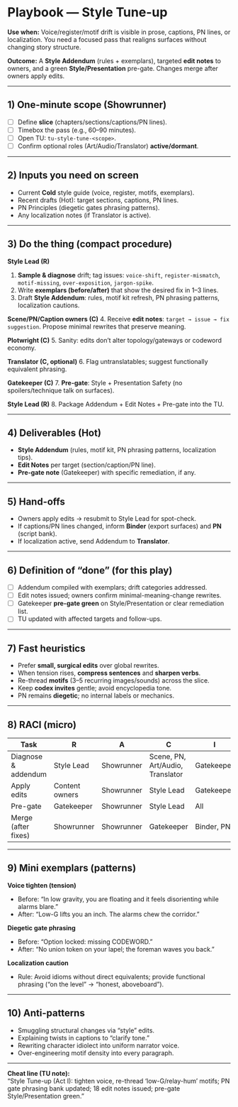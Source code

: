 # Playbook — Style Tune-up

**Use when:** Voice/register/motif drift is visible in prose, captions, PN lines, or localization. You need a focused pass that realigns surfaces without changing story structure.

**Outcome:** A **Style Addendum** (rules + exemplars), targeted **edit notes** to owners, and a green **Style/Presentation** pre-gate. Changes merge after owners apply edits.

---

## 1) One-minute scope (Showrunner)

- [ ] Define **slice** (chapters/sections/captions/PN lines).  
- [ ] Timebox the pass (e.g., 60–90 minutes).  
- [ ] Open TU: `tu-style-tune-<scope>`.  
- [ ] Confirm optional roles (Art/Audio/Translator) **active/dormant**.

---

## 2) Inputs you need on screen

- Current **Cold** style guide (voice, register, motifs, exemplars).  
- Recent drafts (Hot): target sections, captions, PN lines.  
- PN Principles (diegetic gates phrasing patterns).  
- Any localization notes (if Translator is active).

---

## 3) Do the thing (compact procedure)

**Style Lead (R)**

1. **Sample & diagnose** drift; tag issues: `voice-shift`, `register-mismatch`, `motif-missing`, `over-exposition`, `jargon-spike`.  
2. Write **exemplars (before/after)** that show the desired fix in 1–3 lines.  
3. Draft **Style Addendum**: rules, motif kit refresh, PN phrasing patterns, localization cautions.

**Scene/PN/Caption owners (C)**
4. Receive **edit notes**: `target → issue → fix suggestion`. Propose minimal rewrites that preserve meaning.

**Plotwright (C)**
5. Sanity: edits don’t alter topology/gateways or codeword economy.

**Translator (C, optional)**
6. Flag untranslatables; suggest functionally equivalent phrasing.

**Gatekeeper (C)**
7. **Pre-gate**: Style + Presentation Safety (no spoilers/technique talk on surfaces).

**Style Lead (R)**
8. Package Addendum + Edit Notes + Pre-gate into the TU.

---

## 4) Deliverables (Hot)

- **Style Addendum** (rules, motif kit, PN phrasing patterns, localization tips).  
- **Edit Notes** per target (section/caption/PN line).  
- **Pre-gate note** (Gatekeeper) with specific remediation, if any.

---

## 5) Hand-offs

- Owners apply edits → resubmit to Style Lead for spot-check.  
- If captions/PN lines changed, inform **Binder** (export surfaces) and **PN** (script bank).  
- If localization active, send Addendum to **Translator**.

---

## 6) Definition of “done” (for this play)

- [ ] Addendum compiled with exemplars; drift categories addressed.  
- [ ] Edit notes issued; owners confirm minimal-meaning-change rewrites.  
- [ ] Gatekeeper **pre-gate green** on Style/Presentation or clear remediation list.  
- [ ] TU updated with affected targets and follow-ups.

---

## 7) Fast heuristics

- Prefer **small, surgical edits** over global rewrites.  
- When tension rises, **compress sentences** and **sharpen verbs**.  
- Re-thread **motifs** (3–5 recurring images/sounds) across the slice.  
- Keep **codex invites** gentle; avoid encyclopedia tone.  
- PN remains **diegetic**; no internal labels or mechanics.

---

## 8) RACI (micro)

| Task | R | A | C | I |
|---|---|---|---|---|
| Diagnose & addendum | Style Lead | Showrunner | Scene, PN, Art/Audio, Translator | Gatekeeper |
| Apply edits | Content owners | Showrunner | Style Lead | Gatekeeper |
| Pre-gate | Gatekeeper | Showrunner | Style Lead | All |
| Merge (after fixes) | Showrunner | Showrunner | Gatekeeper | Binder, PN |

---

## 9) Mini exemplars (patterns)

**Voice tighten (tension)**  

- Before: “In low gravity, you are floating and it feels disorienting while alarms blare.”  
- After: “Low-G lifts you an inch. The alarms chew the corridor.”

**Diegetic gate phrasing**  

- Before: “Option locked: missing CODEWORD.”  
- After: “No union token on your lapel; the foreman waves you back.”

**Localization caution**  

- Rule: Avoid idioms without direct equivalents; provide functional phrasing (“on the level” → “honest, aboveboard”).

---

## 10) Anti-patterns

- Smuggling structural changes via “style” edits.  
- Explaining twists in captions to “clarify tone.”  
- Rewriting character idiolect into uniform narrator voice.  
- Over-engineering motif density into every paragraph.

---

**Cheat line (TU note):**  
“Style Tune-up (Act I): tighten voice, re-thread ‘low-G/relay-hum’ motifs; PN gate phrasing bank updated; 18 edit notes issued; pre-gate Style/Presentation green.”
